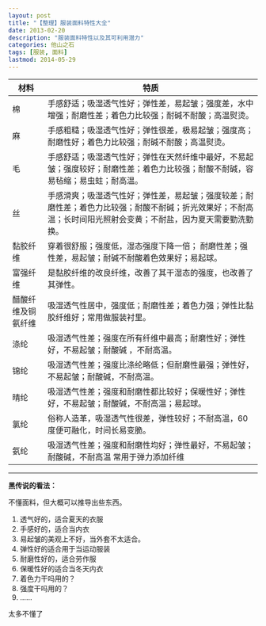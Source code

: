 ```yaml
---
layout: post
title: "【整理】服装面料特性大全"
date: 2013-02-20
description: "服装面料特性以及其可利用潜力"
categories: 他山之石
tags: [服装, 面料]
lastmod: 2014-05-29
--- 
```


| 材料 |  特质 |
| --- | --- |
| 棉   |     手感舒适；吸湿透气性好；弹性差，易起皱；强度差，水中增强；耐磨性差；着色力比较强；耐碱不耐酸；高温熨烫。 |
| 麻    |    手感粗糙；吸湿透气性好；弹性很差，极易起皱；强度高；耐磨性好；着色力比较强；耐碱不耐酸；高温熨烫。 |
| 毛     |   手感舒适；吸湿透气性好；弹性在天然纤维中最好，不易起皱；强度较好；耐磨性差；着色力比较强；耐酸不耐碱，容易毡缩；易虫蛀；耐高温。
| 丝     |   手感滑爽；吸湿透气性好；弹性差，易起皱；强度较差；耐磨性差；着色力比较强；耐酸不耐碱；折光效果好；不耐高温；长时间阳光照射会变黄；不耐盐，因为夏天需要勤洗勤换。 |
| 黏胶纤维    |    穿着很舒服；强度低，湿态强度下降一倍； 耐磨性差；强性差，易起皱；耐碱不耐酸着色效果好；易起球。 |
| 富强纤维    |    是黏胶纤维的改良纤维，改善了其干湿态的强度，也改善了其弹性。 |
| 醋酸纤维及铜氨纤维    |    吸湿透气性居中，强度低；耐磨性差；着色力强；弹性比黏胶纤维好；常用做服装衬里。 |
| 涤纶   |     吸湿透气性差；强度在所有纤维中最高；耐磨性好；弹性好，不易起皱；耐酸碱 ，不耐高温。 |
| 锦纶   |     吸湿透气性差；强度比涤纶略低；但耐磨性最强；弹性好，不易起皱；耐酸碱，不耐高温。 |
| 晴纶   |     吸湿透气性差；强度和耐磨性都比较好；保暖性好；弹性好，不易起皱；耐酸碱，不耐高温；易起球。   |
| 氯纶   |     俗称人造革，吸湿透气性很差，弹性较好；不耐高温，60度便可融化，时间长易变脆。 |
| 氨纶    |    吸湿透气性差；强度和耐磨性均好；弹性最好，不易起皱；耐酸碱，不耐高温  常用于弹力添加纤维 |


-------------------------------------------------------------------------------

**黑传说的看法：**

不懂面料，但大概可以推导出些东西。

1. 透气好的，适合夏天的衣服
2. 手感好的，适合当内衣
3. 易起皱的美观上不好，当外套不太适合。
4. 弹性好的适合用于当运动服装
5. 耐磨性好的，适合劳作服
6. 保暖性好的适合当冬天内衣
7. 着色力干吗用的？
8. 强度干吗用的？
9. ……

太多不懂了
